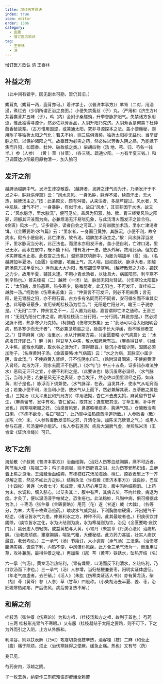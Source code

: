 ```yaml
---
title: 增订医方歌诀
index: true
icon: editor
order: 1306
category:
  - 医藏
  - 增订医方歌诀
tag:
  - 王泰林
  - 清
---
```


增订医方歌诀 清 王泰林  

## 补益之剂  

（此中间有错字，因无副本可勘，暂仍其旧。）  

麋茸丸（麋茸一两，鹿茸亦可。）着许学士，（《普济本事方》）羊肾（二对，用酒浸，煮烂去（少阴所谓正治之良图。）小便失禁菟丝（子）丸，（严用和《济生方》）苁蓉麋茸并五味（子），鸡（内）金附子桑螵蛸，升举督脉护阳气。失禁诸方多用涩，惟此独得寻源计。然必佐以芳香品，入阴升阳乃克济。入阴芳香是何类？杜仲茴香破故辈。（古方惟用固涩，或兼通太阳，究非寻源探本之法。盖小便癃秘，则用附子等独折太阳之气化；若夫不约，则三焦俱澈矣，独折太阳亦无益也，当举督脉之阳，以保护诸阳之气，故麋茸为必需之药，然必佐以芳香入阴之品，乃能抵下焦而升阳，如茴香、杜仲、破故纸之类。）柴胡四物（汤 地、芎、归、芍各一钱半。）参（人参） （黄 ）草（甘草），（各三钱。疏通少阳。一方有半夏三钱。）和卫调营达少阳最用原物清一，加入腑可  

## 发汗之剂  

越脾汤越脾中气，发汗生津凉散委，（越脾者，发脾之津气而为汗，乃渐发汗于不发之中，肿脉洪浮篇》云：“风水恶风，一身悉肿，脉浮不渴，续自汗出，无大热，越脾汤主之。”按：此条原文，颇有舛错，从来注者，多胡芦提过。风水者，风中肌肤，津气不行，一身暴肿，有似于水，故曰“风水”，其实非因于水也。故又云：“风水脉浮，里水脉沉”，便可见矣。盖风为阳邪，肺、脾、胃三经受风热之阳邪，闭郁其汗液而为病，必兼烦渴无汗易喘见象，与此汤清火而发汗之旨合符。《金匮》风水一门，证多错杂，读者自会之可耳。）又有越脾加术汤，里水亡津渴者饵。（《金匮要略·水气篇》云：“里水者，一身面目黄肿，其脉沉，小便不利，故令病水。假令小便自利，此亡津液，故令渴。越脾加术汤主之。”按：风水脉浮当发汗，里水脉沉当分利，此正法也。而里水亦用发汗者，盖小便自利，亡津口渴，里已无水，而水在皮中，既不能下利，惟有发汗一法，使从外解，故用此汤。但加白术实脾胜水止渴，此权变之法也。）温邪挟饮填肺中，为胀为喘加半（夏）治。（名越脾加半夏汤，《金匮》治肺胀，咳而上气，其人喘，目如脱状，脉浮大者，即越脾汤原方加半夏也。）浮而且大大为阳，散邪蠲饮辛寒利。（越脾散邪之力多，蠲饮之力少，故用半夏，辅其未逮。不用小青龙汤者，以脉且大，病属阳邪，利辛寒不利辛热也。）若夫桂枝（二）越脾（一汤）法，脉弱无阳勿轻试。（《伤寒论太阳篇》云：“太阳病，发热恶寒，热多寒少，脉微弱者，此无阳也，不可发汗，宜桂枝二越脾一汤。”柯韵伯《伤寒来苏集》云：“仲景言不可发汗，则必不用麻黄；言无阳，是无胃脘之阳，亦不用石膏。古方多有名同而药不同者，安可循名而不审其实也。此等脉证最多，宜用柴胡桂枝汤为恰当。”）无阳是亡阳分津，喻王二子说亦是。（“无阳”二字，仲景言之不一，后人置为阙疑，嘉言谓即亡津之通称。王晋三曰：“无阳乃阳分亡津之谓，故用桂枝汤二分行阳，一分行阴。”其说亦是。）然必烦渴脉不微，热多寒少乃克恃。（柯韵伯《伤寒来苏集》云：“此汤可以治太阳阳明合病，热多寒少而无汗者”，“然必兼见烦渴之证，脉虽不长大浮缓，而不微弱者宜之。”）甘草麻黄（汤）治里水，水从汗解斯方美，（《金匮要略·水气病篇》云：“水病发其汗即已。”）麻（黄）得甘草入中焦，散水和脾厥有旨。（麻黄得甘草，引经入中焦，能散水和脾，取水谷之津为汗，深得厥旨。）脉沉小者属少阴，温固必须加附子，（名麻黄附子汤。《金匮要略·水气病篇》云：“水之为病，其脉沉小属少阴，宜此汤。”）不使麻黄入肾经，汗不伤阴水自已。（熟附温肾固液，不使麻黄深入肾经，劫液为汗，则水去而汗不伤阴。）《水气门》中三十五条，证多错杂难法肿水）恶风无汗汗之宜，小便不利利之是。（此要诀也）脉沉虽寒必温经，（水气脉沉，当利小便；若兼恶风无汗之表证，亦当发汗，然必佐以固里温经之药，如麻黄、附子是也。）脉浮而下须兼使。（水气脉浮，在表，当发其汗，使水气从毛窍而出；若兼小便不利，法当利小便，使水气从上而下，然必兼解其表，五苓散之属是也。）三拗汤（《太平惠民和剂局方》）中用法拗，杏仁不去皮尖捣，麻黄留节甘草生，（麻黄留节，发中有收。杏仁留尖，取其发；连皮取其涩。甘草生用，补中有发也。）风寒喘嗽服之好。（治感冒风邪，鼻塞咳嗽痰多，胸满气短。）仓廪散治噤口痢，（下痢不欲食，名曰“噤口”，此乃胃中湿热蕴蒸清道所致。）人参败毒（散）加陈（仓）米。（人参败毒散发湿热之邪，升清化浊，加陈米充脾胃之气。）或用人参与石莲，煎汤灌呷亦能济。（名人参石莲汤）痢后大渴脾气虚，单煎陈米汤（王肯堂《证治准绳》）可已。  

## 攻下之剂  

海蛤散（许叔微《普济本事方》）治血结胸，（治妇人伤寒血结胸膈，痛不可近者。陶节庵大便（每服二中；鸡子清调服，则不伤肺胃之阴，允为伤寒邪热炽络，血痹着上焦之良治。王海藏治血结胸，有桂枝红花汤加海蛤、桃仁，原欲表里上下一齐尽解之意，然总不如此方之妙。）结胸灸法（许叔微《普济本事方》）诚良妙，巴豆（十四枚）黄连（大者七寸）和成膏，填入脐心用艾灸，腹中鸣响结胸消。（上药为末，水调和，填入脐心，以艾灸其上，腹中有声，其病去矣。不拘壮数，病退为度。才灸了，便以温汤浸手帕拭之，恐生疮也。此法稳妙，凡胸中病，俱可根据此为治。）十枣汤（张仲景《金匮要略》）用芫（花）遂（甘遂）戟（大戟），（各等分，为末，大枣十枚煮汤煎药。）峻攻水气威灵赫，下利胸胁痞硬痛，汗出短气干呕逆，（诸证皆水气为患。仲景利水之方，种种不同，此其最峻者也。）积痰伏饮并蠲除，（痰饮皆水之化，水为火结则为痰，水为寒凝则为饮，治见《金匮要略·痰饮门》。）羸弱虚人勿轻掷。或益黄柏与大黄，小胃丹（朱震亨《丹溪心法》）治痰热膈。（治老痰顽痰，壅塞胸膈，喘急气粗，大便秘结。此方药力甚猛，壮实人痰饮最宜，老弱均忌。）三一承气（汤）节庵订，大小调胃（承气汤）三法乘。（治伤寒腹满实痛，谵语下利，内热不便，中风僵仆风痫。此方合三承气汤为一，而重用甘草，攻补兼施，最得仲景之秘。）再加柴（胡）芩（黄芩）铁锈水，坠热开结（名）  

六一承（气汤）。黄龙汤治热结利，（胃有燥屎，口渴而反下利清水，名热结利，乃口饮汤而下渗也。）三一承气（汤）人参增，当归桔梗兼姜枣，阳明实证体虚征。（年老气血虚者，去芒硝。）《活人》（朱肱《伤寒类证活人书》）亦有黄龙汤，柴（胡）芩（黄芩）参（人参）草（甘草）四般称。（小柴胡汤去半夏、姜、枣，治妊娠寒热如疟，产后伤风，病后劳复热不解。）  

## 和解之剂  

桂枝汤（张仲景《伤寒论》）为和方祖，（桂枝汤和方之祖，故列于首也。）芍药（三两 桂枝形充胃气不寒眼。）又有服（桂枝凝结于太阳之要路，则不可下，下之为外而引之入阴，止方从外解和。  

利清谷，则以扶表解（乃可）攻痞切莫讹枝辛热，酒客桂（枝）二麻（和营止（腹）痛于除烦，烦止（治伤寒脉得之便厥。缓急止痛。热也）又有芍（药）  

兆已见。  

芍药安内，浮越之阴。  

子一枚去黄，纳更作三剂疮难语即疳蛾全赖苦
